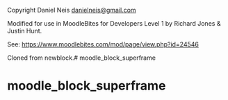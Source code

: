 Copyright  Daniel Neis <danielneis@gmail.com>

 Modified for use in MoodleBites for Developers Level 1
 by Richard Jones & Justin Hunt.

 See: https://www.moodlebites.com/mod/page/view.php?id=24546

 Cloned from newblock.# moodle_block_superframe
# moodle_block_superframe
